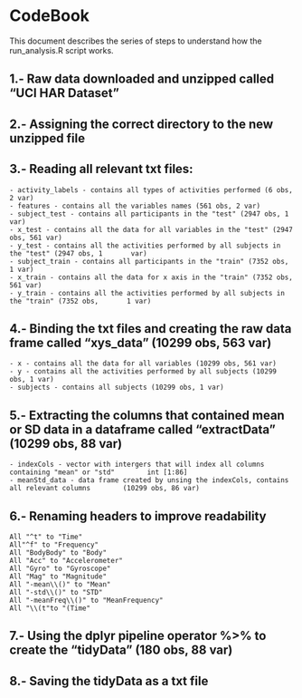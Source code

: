 CodeBook
========

This document describes the series of steps to understand how the
run\_analysis.R script works.

1.- Raw data downloaded and unzipped called “UCI HAR Dataset”
-------------------------------------------------------------

2.- Assigning the correct directory to the new unzipped file
------------------------------------------------------------

3.- Reading all relevant txt files:
-----------------------------------

    - activity_labels - contains all types of activities performed (6 obs, 2 var)
    - features - contains all the variables names (561 obs, 2 var)
    - subject_test - contains all participants in the "test" (2947 obs, 1 var)
    - x_test - contains all the data for all variables in the "test" (2947 obs, 561 var)
    - y_test - contains all the activities performed by all subjects in the "test" (2947 obs, 1       var)
    - subject_train - contains all participants in the "train" (7352 obs, 1 var)
    - x_train - contains all the data for x axis in the "train" (7352 obs, 561 var)
    - y_train - contains all the activities performed by all subjects in the "train" (7352 obs,       1 var)

4.- Binding the txt files and creating the raw data frame called “xys\_data” (10299 obs, 563 var)
-------------------------------------------------------------------------------------------------

    - x - contains all the data for all variables (10299 obs, 561 var)
    - y - contains all the activities performed by all subjects (10299 obs, 1 var)
    - subjects - contains all subjects (10299 obs, 1 var)

5.- Extracting the columns that contained mean or SD data in a dataframe called “extractData” (10299 obs, 88 var)
-----------------------------------------------------------------------------------------------------------------

    - indexCols - vector with intergers that will index all columns containing "mean" or "std"        int [1:86]
    - meanStd_data - data frame created by unsing the indexCols, contains all relevant columns        (10299 obs, 86 var)

6.- Renaming headers to improve readability
-------------------------------------------

    All "^t" to "Time"
    All"^f" to "Frequency"
    All "BodyBody" to "Body"
    All "Acc" to "Accelerometer"
    All "Gyro" to "Gyroscope"
    All "Mag" to "Magnitude"
    All "-mean\\()" to "Mean"
    All "-std\\()" to "STD"
    All "-meanFreq\\()" to "MeanFrequency"
    All "\\(t"to "(Time"

7.- Using the dplyr pipeline operator %&gt;% to create the “tidyData” (180 obs, 88 var)
---------------------------------------------------------------------------------------

8.- Saving the tidyData as a txt file
-------------------------------------
